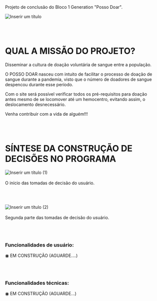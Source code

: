 Projeto de conclusão do Bloco 1 Generation "Posso Doar".

![Inserir um título](https://user-images.githubusercontent.com/90745992/137553984-ef4e5e32-2134-48db-b5d9-06927d38206d.png)


<br><br>

# QUAL A MISSÃO DO PROJETO?

Disseminar a cultura de doação voluntária de sangue entre a população.

O POSSO DOAR nasceu com intuito de facilitar o processo de doação de sangue durante a pandemia, visto que o número de doadores de sangue despencou durante esse período. 

Com o site será possível verificar todos os pré-requisitos para doação antes mesmo de se locomover até um hemocentro, evitando assim, o deslocamento desnecessário. 


Venha contribuir com a vida de alguém!!!


<br><br>


# SÍNTESE DA CONSTRUÇÃO DE DECISÕES NO PROGRAMA 

![Inserir um título (1)](https://user-images.githubusercontent.com/90745992/137557439-e39ab525-2da1-4199-8419-b8f3d307656d.png)
 <br><br>
 O início das tomadas de decisão do usuário.
 
 <p/>
 
 <br><br>
 
 ![Inserir um título (2)](https://user-images.githubusercontent.com/90745992/137603370-db1ae38a-348c-48a8-b367-ea7abdd9f46f.png)
 <br><br>
Segunda parte das tomadas de decisão do usuário.
<p/>

  <br><br>

### Funcionalidades de usuário:

◉	EM CONSTRUÇÃO (AGUARDE....)

<br><br>

### Funcionalidades técnicas:

◉	EM CONSTRUÇÃO (AGUARDE...)











